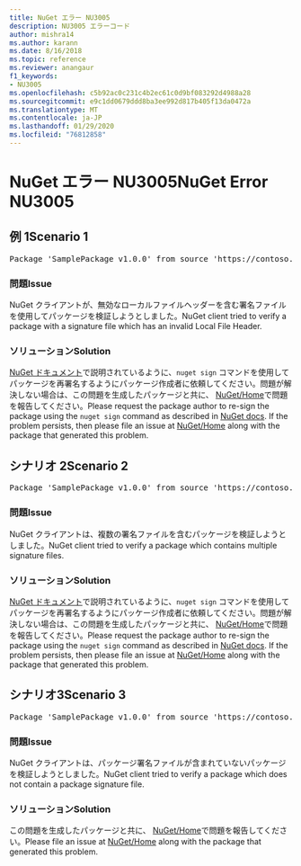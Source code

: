 ```yaml
---
title: NuGet エラー NU3005
description: NU3005 エラーコード
author: mishra14
ms.author: karann
ms.date: 8/16/2018
ms.topic: reference
ms.reviewer: anangaur
f1_keywords:
- NU3005
ms.openlocfilehash: c5b92ac0c231c4b2ec61c0d9bf083292d4988a28
ms.sourcegitcommit: e9c1dd0679ddd8ba3ee992d817b405f13da0472a
ms.translationtype: MT
ms.contentlocale: ja-JP
ms.lasthandoff: 01/29/2020
ms.locfileid: "76812858"
---
```

# <a name="nuget-error-nu3005"></a><span data-ttu-id="de164-103">NuGet エラー NU3005</span><span class="sxs-lookup"><span data-stu-id="de164-103">NuGet Error NU3005</span></span>

## <a name="scenario-1"></a><span data-ttu-id="de164-104">例 1</span><span class="sxs-lookup"><span data-stu-id="de164-104">Scenario 1</span></span>

<pre>Package 'SamplePackage v1.0.0' from source 'https://contoso.com/index.json': The package contains an invalid package signature file.</pre>

### <a name="issue"></a><span data-ttu-id="de164-105">問題</span><span class="sxs-lookup"><span data-stu-id="de164-105">Issue</span></span>

<span data-ttu-id="de164-106">NuGet クライアントが、無効なローカルファイルヘッダーを含む署名ファイルを使用してパッケージを検証しようとしました。</span><span class="sxs-lookup"><span data-stu-id="de164-106">NuGet client tried to verify a package with a signature file which has an invalid Local File Header.</span></span>


### <a name="solution"></a><span data-ttu-id="de164-107">ソリューション</span><span class="sxs-lookup"><span data-stu-id="de164-107">Solution</span></span>

<span data-ttu-id="de164-108">[NuGet ドキュメント](../../create-packages/sign-a-package.md)で説明されているように、`nuget sign` コマンドを使用してパッケージを再署名するようにパッケージ作成者に依頼してください。問題が解決しない場合は、この問題を生成したパッケージと共に、 [NuGet/Home](https://github.com/NuGet/Home/issues)で問題を報告してください。</span><span class="sxs-lookup"><span data-stu-id="de164-108">Please request the package author to re-sign the package using the `nuget sign` command as described in [NuGet docs](../../create-packages/sign-a-package.md). If the problem persists, then please file an issue at [NuGet/Home](https://github.com/NuGet/Home/issues) along with the package that generated this problem.</span></span>



## <a name="scenario-2"></a><span data-ttu-id="de164-109">シナリオ 2</span><span class="sxs-lookup"><span data-stu-id="de164-109">Scenario 2</span></span>

<pre>Package 'SamplePackage v1.0.0' from source 'https://contoso.com/index.json': The package contains multiple package signature files.</pre>

### <a name="issue"></a><span data-ttu-id="de164-110">問題</span><span class="sxs-lookup"><span data-stu-id="de164-110">Issue</span></span>

<span data-ttu-id="de164-111">NuGet クライアントは、複数の署名ファイルを含むパッケージを検証しようとしました。</span><span class="sxs-lookup"><span data-stu-id="de164-111">NuGet client tried to verify a package which contains multiple signature files.</span></span>


### <a name="solution"></a><span data-ttu-id="de164-112">ソリューション</span><span class="sxs-lookup"><span data-stu-id="de164-112">Solution</span></span>

<span data-ttu-id="de164-113">[NuGet ドキュメント](../../create-packages/sign-a-package.md)で説明されているように、`nuget sign` コマンドを使用してパッケージを再署名するようにパッケージ作成者に依頼してください。問題が解決しない場合は、この問題を生成したパッケージと共に、 [NuGet/Home](https://github.com/NuGet/Home/issues)で問題を報告してください。</span><span class="sxs-lookup"><span data-stu-id="de164-113">Please request the package author to re-sign the package using the `nuget sign` command as described in [NuGet docs](../../create-packages/sign-a-package.md). If the problem persists, then please file an issue at [NuGet/Home](https://github.com/NuGet/Home/issues) along with the package that generated this problem.</span></span>



## <a name="scenario-3"></a><span data-ttu-id="de164-114">シナリオ3</span><span class="sxs-lookup"><span data-stu-id="de164-114">Scenario 3</span></span>

<pre>Package 'SamplePackage v1.0.0' from source 'https://contoso.com/index.json': The package does not contain a valid package signature file.</pre>

### <a name="issue"></a><span data-ttu-id="de164-115">問題</span><span class="sxs-lookup"><span data-stu-id="de164-115">Issue</span></span>

<span data-ttu-id="de164-116">NuGet クライアントは、パッケージ署名ファイルが含まれていないパッケージを検証しようとしました。</span><span class="sxs-lookup"><span data-stu-id="de164-116">NuGet client tried to verify a package which does not contain a package signature file.</span></span>


### <a name="solution"></a><span data-ttu-id="de164-117">ソリューション</span><span class="sxs-lookup"><span data-stu-id="de164-117">Solution</span></span>

<span data-ttu-id="de164-118">この問題を生成したパッケージと共に、 [NuGet/Home](https://github.com/NuGet/Home/issues)で問題を報告してください。</span><span class="sxs-lookup"><span data-stu-id="de164-118">Please file an issue at [NuGet/Home](https://github.com/NuGet/Home/issues) along with the package that generated this problem.</span></span>
